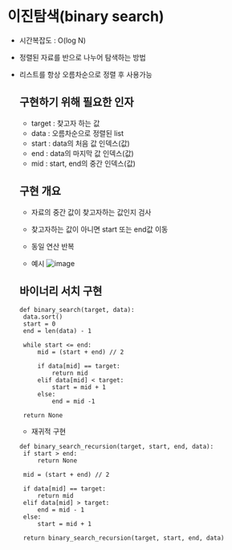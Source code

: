 
# 이진탐색(binary search)
- 시간복잡도 : O(log N)
- 정렬된 자료를 반으로 나누어 탐색하는 방법
- 리스트를 항상 오름차순으로 정렬 후 사용가능

   ## 구현하기 위해 필요한 인자
   
   - target : 찾고자 하는 값
   - data : 오름차순으로 정렬된 list
   - start : data의 처음 값 인덱스(값)
   - end : data의 마지막 값 인덱스(값)
   - mid : start, end의 중간 인덱스(값)

   ## 구현 개요
   - 자료의 중간 값이 찾고자하는 값인지 검사
   - 찾고자하는 값이 아니면 start 또는 end값 이동
   - 동일 연산 반복

   - 예시
![image](https://velog.velcdn.com/images%2Fmadfinger%2Fpost%2F45278832-fcc8-4575-bb9c-955c352ba3e7%2Fimage.png)

   ## 바이너리 서치 구현
   ```
   def binary_search(target, data):
    data.sort()
    start = 0
    end = len(data) - 1

    while start <= end:
        mid = (start + end) // 2

        if data[mid] == target:
            return mid
        elif data[mid] < target:
            start = mid + 1
        else:
            end = mid -1

    return None
   ```

   - 재귀적 구현
   ```
   def binary_search_recursion(target, start, end, data):
    if start > end:
        return None

    mid = (start + end) // 2

    if data[mid] == target:
        return mid
    elif data[mid] > target:
        end = mid - 1
    else:
        start = mid + 1        

    return binary_search_recursion(target, start, end, data)
   ```
